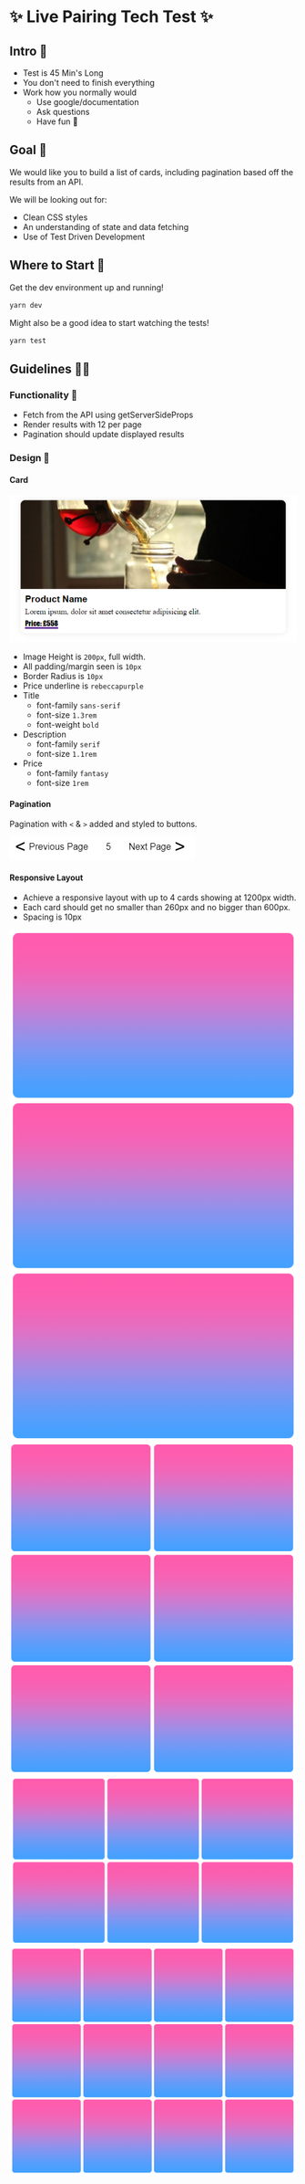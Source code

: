 # ✨ Live Pairing Tech Test ✨

## Intro 📣

- Test is 45 Min's Long
- You don't need to finish everything
- Work how you normally would
  - Use google/documentation
  - Ask questions
  - Have fun 🎉

## Goal 🏁

We would like you to build a list of cards, including pagination based off the results from an API.

We will be looking out for:

- Clean CSS styles
- An understanding of state and data fetching
- Use of Test Driven Development

## Where to Start 🌠

Get the dev environment up and running!

```bash
yarn dev
```

Might also be a good idea to start watching the tests!

```bash
yarn test
```

## Guidelines 🕵️‍♀️

### Functionality 🤖

- Fetch from the API using getServerSideProps
- Render results with 12 per page
- Pagination should update displayed results

### Design 🎨

#### Card

![Example of Card](./readme-images/card-example.png)

- Image Height is `200px`, full width.
- All padding/margin seen is `10px`
- Border Radius is `10px`
- Price underline is `rebeccapurple`
- Title
  - font-family `sans-serif`
  - font-size `1.3rem`
  - font-weight `bold`
- Description
  - font-family `serif`
  - font-size `1.1rem`
- Price
  - font-family `fantasy`
  - font-size `1rem`

#### Pagination

Pagination with `<` & `>` added and styled to buttons.

![Basic Pagination](./readme-images/basic-pagination.png)

#### Responsive Layout

- Achieve a responsive layout with up to 4 cards showing at 1200px width.
- Each card should get no smaller than 260px and no bigger than 600px.
- Spacing is 10px

![Example of 1 card layout](./readme-images/1-card-layout.png)
![Example of 2 card layout](./readme-images/2-card-layout.png)
![Example of 3 card layout](./readme-images/3-card-layout.png)
![Example of 4 card layout](./readme-images/4-card-layout.png)
